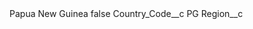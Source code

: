 <?xml version="1.0" encoding="UTF-8"?>
<CustomMetadata xmlns="http://soap.sforce.com/2006/04/metadata" xmlns:xsi="http://www.w3.org/2001/XMLSchema-instance" xmlns:xsd="http://www.w3.org/2001/XMLSchema">
    <label>Papua New Guinea</label>
    <protected>false</protected>
    <values>
        <field>Country_Code__c</field>
        <value xsi:type="xsd:string">PG</value>
    </values>
    <values>
        <field>Region__c</field>
        <value xsi:nil="true"/>
    </values>
</CustomMetadata>
